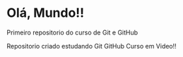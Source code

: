 # Olá, Mundo!!
 Primeiro repositorio do curso de Git e GitHub

 Repositorio criado estudando Git GitHub Curso em Video!!
